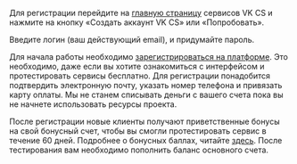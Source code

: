 Для регистрации перейдите на [главную страницу](https://mcs.mail.ru) сервисов VK CS и нажмите на кнопку «Создать аккаунт VK CS» или «Попробовать».

Введите логин (ваш действующий email), и придумайте пароль.

Для начала работы необходимо [зарегистрироваться на платформе](https://mcs.mail.ru/docs/additionals/start/get-started/registration). Это необходимо, даже если вы хотите ознакомиться с интерфейсом и протестировать сервисы бесплатно. Для регистрации понадобится подтвердить электронную почту, указать номер телефона и привязать карту оплаты. Мы не станем списывать деньги с вашего счета пока вы не начнете использовать ресурсы проекта.

После регистрации новые клиенты получают приветственные бонусы на свой бонусный счет, чтобы вы смогли протестировать сервис в течение 60 дней. Подробнее о бонусных баллах, читайте [здесь](https://mcs.mail.ru/docs/ru/additionals/billing/concepts/promotions). После тестирования вам необходимо пополнить баланс основного счета.
